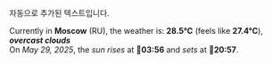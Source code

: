 
자동으로 추가된 텍스트입니다.

<!--START_SECTION:weather:moscow-->
Currently in **Moscow** (RU), the weather is: **28.5°C** (feels like **27.4°C**), ***overcast clouds***<br/>
On *May 29, 2025*, the *sun rises* at 🌅**03:56** and *sets* at 🌇**20:57**.
<!--END_SECTION:weather-->
